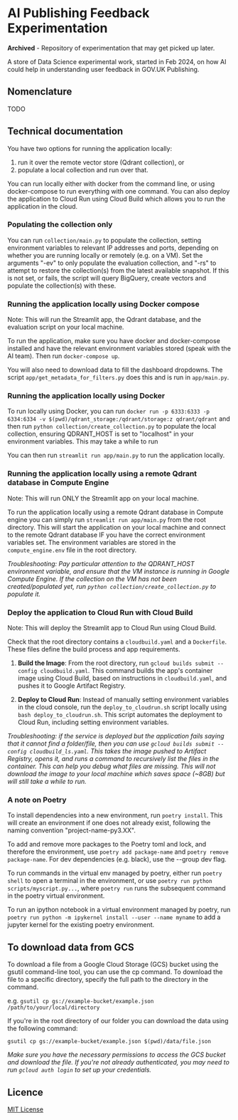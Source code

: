 # AI Publishing Feedback Experimentation

**Archived** - Repository of experimentation that may get picked up later.

A store of Data Science experimental work, started in Feb 2024, on how AI could help in understanding user feedback in GOV.UK Publishing.

## Nomenclature

TODO

## Technical documentation

You have two options for running the application locally:

1. run it over the remote vector store (Qdrant collection), or
2. populate a local collection and run over that.

You can run locally either with docker from the command line, or using docker-compose to run everything with one command. You can also deploy the application to Cloud Run using Cloud Build which allows you to run the application in the cloud.


### Populating the collection only

You can run `collection/main.py` to populate the collection, setting environment variables to relevant IP addresses and ports, depending on whether you are running locally or remotely (e.g. on a VM). Set the arguments "-ev" to only populate the evaluation collection, and "-rs" to attempt to restore the collection(s) from the latest available snapshot. If this is not set, or fails, the script will query BigQuery, create vectors and populate the collection(s) with these.

### Running the application locally using Docker compose

Note: This will run the Streamlit app, the Qdrant database, and the evaluation script on your local machine.

To run the application, make sure you have docker and docker-compose installed and have the relevant environment variables stored (speak with the AI team). Then run `docker-compose up`.

You will also need to download data to fill the dashboard dropdowns. The script `app/get_metadata_for_filters.py` does this and is run in `app/main.py`.

### Running the application locally using Docker

To run locally using Docker, you can run `docker run -p 6333:6333 -p 6334:6334 -v $(pwd)/qdrant_storage:/qdrant/storage:z qdrant/qdrant` and then run `python collection/create_collection.py` to populate the local collection, ensuring QDRANT_HOST is set to "localhost" in your environment variables. This may take a while to run

You can then run `streamlit run app/main.py` to run the application locally.

### Running the application locally using a remote Qdrant database in Compute Engine

Note: This will run ONLY the Streamlit app on your local machine.

To run the application locally using a remote Qdrant database in Compute engine you can simply run `streamlit run app/main.py` from the root directory. This will start the application on your local machine and connect to the remote Qdrant database IF you have the correct environment variables set. The environment variables are stored in the `compute_engine.env` file in the root directory.

_Troubleshooting: Pay particular attention to the QDRANT_HOST environment variable, and ensure that the VM instance is running in Google Compute Engine. If the collection on the VM has not been created/populated yet, run `python collection/create_collection.py` to populate it._

### Deploy the application to Cloud Run with Cloud Build

Note: This will deploy the Streamlit app to Cloud Run using Cloud Build.

Check that the root directory contains a `cloudbuild.yaml` and a `Dockerfile`. These files define the build process and app requirements.

1. **Build the Image**: From the root directory, run `gcloud builds submit --config cloudbuild.yaml`. This command builds the app's container image using Cloud Build, based on instructions in `cloudbuild.yaml`, and pushes it to Google Artifact Registry.

2. **Deploy to Cloud Run**: Instead of manually setting environment variables in the cloud console, run the `deploy_to_cloudrun.sh` script locally using `bash deploy_to_cloudrun.sh`. This script automates the deployment to Cloud Run, including setting environment variables.

_Troubleshooting: if the service is deployed but the application fails saying that it cannot find a folder/file, then you can use `gcloud builds submit --config cloudbuild_ls.yaml`. This takes the image pushed to Artifact Registry, opens it, and runs a command to recursively list the files in the container. This can help you debug what files are missing. This will not download the image to your local machine which saves space (~8GB) but will still take a while to run._

### A note on Poetry

To install dependencies into a new environment, run `poetry install`. This will create an environment if one does not already exist, following the naming convention "project-name-py3.XX".

To add and remove more packages to the Poetry toml and lock, and therefore the environment, use `poetry add package-name` and `poetry remove package-name`. For dev dependencies (e.g. black), use the --group dev flag.

To run commands in the virtual env managed by poetry, either run `poetry shell` to open a terminal in the environment, or use `poetry run python scripts/myscript.py...`, where `poetry run` runs the subsequent command in the poetry virtual environment.

To run an ipython notebook in a virtual environment managed by poetry, run `poetry run python -m ipykernel install --user --name myname` to add a jupyter kernel for the existing poetry environment.

## To download data from GCS

To download a file from a Google Cloud Storage (GCS) bucket using the gsutil command-line tool, you can use the cp command.
To download the file to a specific directory, specify the full path to the directory in the command.

e.g. `gsutil cp gs://example-bucket/example.json /path/to/your/local/directory`

If you're in the root directory of our folder you can download the data using the following command:

`gsutil cp gs://example-bucket/example.json $(pwd)/data/file.json`

*Make sure you have the necessary permissions to access the GCS bucket and download the file. If you're not already authenticated,
you may need to run `gcloud auth login` to set up your credentials.*

## Licence

[MIT License](LICENCE)
